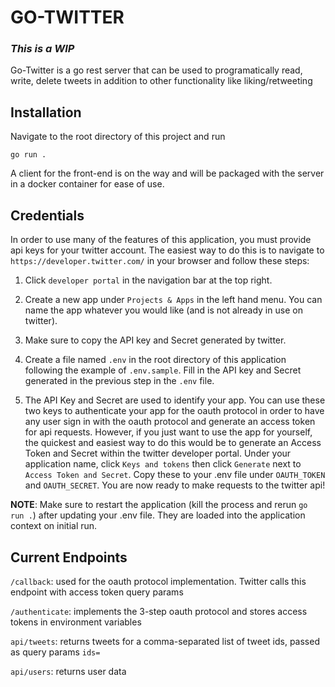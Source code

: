 # GO-TWITTER

### _This is a WIP_

Go-Twitter is a go rest server that can be used to programatically read, write, delete tweets in addition to other functionality like liking/retweeting

## Installation

Navigate to the root directory of this project and run

```
go run .
```

A client for the front-end is on the way and will be packaged with the server in a docker container for ease of use.

## Credentials

In order to use many of the features of this application, you must provide api keys for your twitter account. The easiest way to do this is to navigate to `https://developer.twitter.com/` in your browser and follow these steps:

1) Click `developer portal` in the navigation bar at the top right.

2) Create a new app under `Projects & Apps` in the left hand menu. You can name the app whatever you would like (and is not already in use on twitter).

3) Make sure to copy the API key and Secret generated by twitter.

4) Create a file named `.env` in the root directory of this application following the example of `.env.sample`. Fill in the API key and Secret generated in the previous step in the `.env` file.

5) The API Key and Secret are used to identify your app. You can use these two keys to authenticate your app for the oauth protocol in order to have any user sign in with the oauth protocol and generate an access token for api requests. However, if you just want to use the app for yourself, the quickest and easiest way to do this would be to generate an Access Token and Secret within the twitter developer portal. Under your application name, click `Keys and tokens` then click `Generate` next to `Access Token and Secret`. Copy these to your .env file under `OAUTH_TOKEN` and `OAUTH_SECRET`. You are now ready to make requests to the twitter api!

**NOTE**: Make sure to restart the application (kill the process and rerun `go run .`) after updating your .env file. They are loaded into the application context on initial run.

## Current Endpoints

`/callback`: used for the oauth protocol implementation. Twitter calls this endpoint with access token query params

`/authenticate`: implements the 3-step oauth protocol and stores access tokens in environment variables

`api/tweets`: returns tweets for a comma-separated list of tweet ids, passed as query params `ids=`

`api/users`: returns user data 